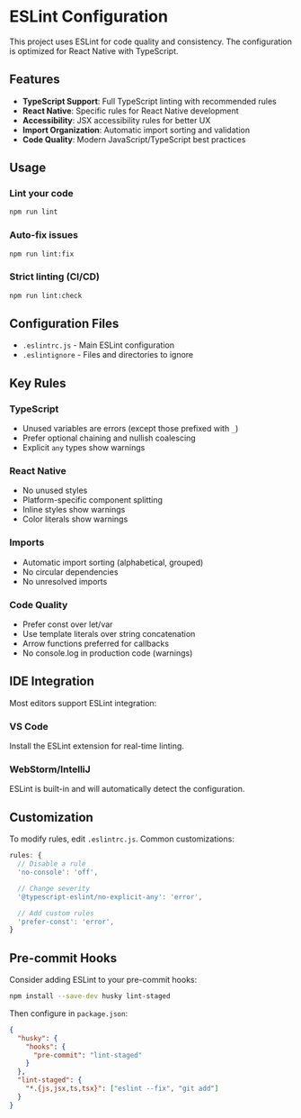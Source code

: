 # ESLint Configuration

This project uses ESLint for code quality and consistency. The configuration is optimized for React Native with TypeScript.

## Features

- **TypeScript Support**: Full TypeScript linting with recommended rules
- **React Native**: Specific rules for React Native development
- **Accessibility**: JSX accessibility rules for better UX
- **Import Organization**: Automatic import sorting and validation
- **Code Quality**: Modern JavaScript/TypeScript best practices

## Usage

### Lint your code

```bash
npm run lint
```

### Auto-fix issues

```bash
npm run lint:fix
```

### Strict linting (CI/CD)

```bash
npm run lint:check
```

## Configuration Files

- `.eslintrc.js` - Main ESLint configuration
- `.eslintignore` - Files and directories to ignore

## Key Rules

### TypeScript

- Unused variables are errors (except those prefixed with `_`)
- Prefer optional chaining and nullish coalescing
- Explicit `any` types show warnings

### React Native

- No unused styles
- Platform-specific component splitting
- Inline styles show warnings
- Color literals show warnings

### Imports

- Automatic import sorting (alphabetical, grouped)
- No circular dependencies
- No unresolved imports

### Code Quality

- Prefer const over let/var
- Use template literals over string concatenation
- Arrow functions preferred for callbacks
- No console.log in production code (warnings)

## IDE Integration

Most editors support ESLint integration:

### VS Code

Install the ESLint extension for real-time linting.

### WebStorm/IntelliJ

ESLint is built-in and will automatically detect the configuration.

## Customization

To modify rules, edit `.eslintrc.js`. Common customizations:

```javascript
rules: {
  // Disable a rule
  'no-console': 'off',

  // Change severity
  '@typescript-eslint/no-explicit-any': 'error',

  // Add custom rules
  'prefer-const': 'error',
}
```

## Pre-commit Hooks

Consider adding ESLint to your pre-commit hooks:

```bash
npm install --save-dev husky lint-staged
```

Then configure in `package.json`:

```json
{
  "husky": {
    "hooks": {
      "pre-commit": "lint-staged"
    }
  },
  "lint-staged": {
    "*.{js,jsx,ts,tsx}": ["eslint --fix", "git add"]
  }
}
```

